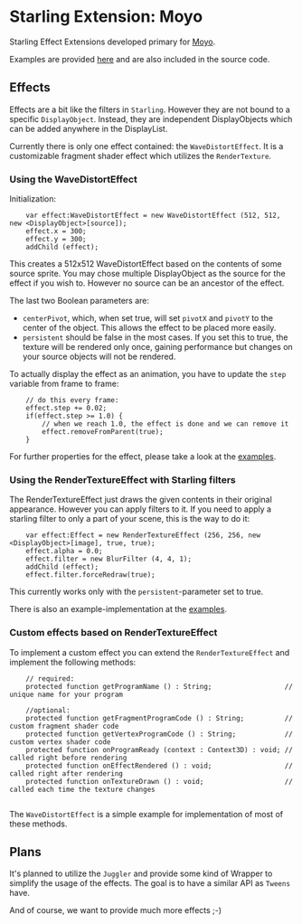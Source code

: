 # Starling Extension: Moyo

Starling Effect Extensions developed primary for [Moyo][moyo].

Examples are provided [here][example] and are also included in the source code.

## Effects
Effects are a bit like the filters in `Starling`. However they are not bound to a specific `DisplayObject`. Instead,
they are independent DisplayObjects which can be added anywhere in the DisplayList.

Currently there is only one effect contained: the `WaveDistortEffect`. It is a customizable fragment shader effect
which utilizes the `RenderTexture`.

### Using the WaveDistortEffect

Initialization:

```
    var effect:WaveDistortEffect = new WaveDistortEffect (512, 512, new <DisplayObject>[source]);
    effect.x = 300;
    effect.y = 300;
    addChild (effect);
```

This creates a 512x512 WaveDistortEffect based on the contents of some source sprite. You may chose multiple DisplayObject
as the source for the effect if you wish to. However no source can be an ancestor of the effect.

The last two Boolean parameters are:
 - `centerPivot`, which, when set true, will set `pivotX` and `pivotY` to the center of the object. This allows the effect to be placed more
    easily.
 - `persistent` should be false in the most cases. If you set this to true, the texture will be rendered only once,
    gaining performance but changes on your source objects will not be rendered.

To actually display the effect as an animation, you have to update the `step` variable from frame to frame:
```
    // do this every frame:
    effect.step += 0.02;
    if(effect.step >= 1.0) {
        // when we reach 1.0, the effect is done and we can remove it
        effect.removeFromParent(true);
    }
```

For further properties for the effect, please take a look at the [examples][example].

### Using the RenderTextureEffect with Starling filters

The RenderTextureEffect just draws the given contents in their original appearance. However you can apply filters to
it. If you need to apply a starling filter to only a part of your scene, this is the way to do it:

```
    var effect:Effect = new RenderTextureEffect (256, 256, new <DisplayObject>[image], true, true);
    effect.alpha = 0.0;
    effect.filter = new BlurFilter (4, 4, 1);
    addChild (effect);
    effect.filter.forceRedraw(true);
```

This currently works only with the `persistent`-parameter set to true.

There is also an example-implementation at the [examples][example].

### Custom effects based on RenderTextureEffect

To implement a custom effect you can extend the `RenderTextureEffect` and implement the following methods:

```
    // required:
    protected function getProgramName () : String;                  // unique name for your program
    
    //optional:
    protected function getFragmentProgramCode () : String;          // custom fragment shader code
    protected function getVertexProgramCode () : String;            // custom vertex shader code
    protected function onProgramReady (context : Context3D) : void; // called right before rendering
    protected function onEffectRendered () : void;                  // called right after rendering
    protected function onTextureDrawn () : void;                    // called each time the texture changes
    
```

The `WaveDistortEffect` is a simple example for implementation of most of these methods.

## Plans
It's planned to utilize the `Juggler` and provide some kind of Wrapper to simplify the usage of the effects. The goal
is to have a similar API as `Tweens` have.

And of course, we want to provide much more effects ;-)

 [example]: http://labs.nkuebler.de/starling-extension-moyo
 [moyo]: http://moyo-game.com
